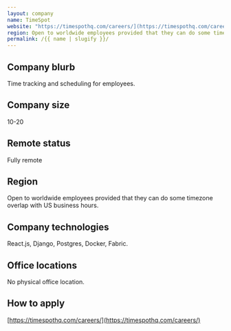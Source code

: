 ```yaml
---
layout: company
name: TimeSpot
website: "https://timespothq.com/careers/](https://timespothq.com/careers"
region: Open to worldwide employees provided that they can do some timezone
permalink: /{{ name | slugify }}/
---
```


## Company blurb

Time tracking and scheduling for employees.

## Company size

10-20

## Remote status

Fully remote

## Region

Open to worldwide employees provided that they can do some timezone
overlap with US business hours.

## Company technologies

React.js, Django, Postgres, Docker, Fabric.

## Office locations

No physical office location.

## How to apply

[https://timespothq.com/careers/](https://timespothq.com/careers/)